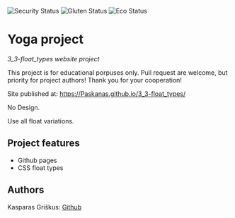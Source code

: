 <!-- ![LICENSE](https://img.shields.io/badge/license-MIT-blue.svg?style=flat-square) -->

![Security Status](https://img.shields.io/security-headers?label=Security&url=https%3A%2F%2Fgithub.com&style=flat-square)
![Gluten Status](https://img.shields.io/badge/Gluten-Free-green.svg)
![Eco Status](https://img.shields.io/badge/ECO-Friendly-green.svg)

# Yoga project

_3_3-float_types website project_

This project is for educational porpuses only. Pull request are welcome, but priority for project authors! Thank you for your cooperation!

Site published at: https://Paskanas.github.io/3_3-float_types/

No Design.

Use all float variations.

## Project features

- Github pages
- CSS float types

## Authors

Kasparas Griškus: [Github](https://github.com/Paskanas)
